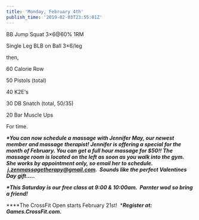 ```yaml
---
title: 'Monday, February 4th'
publish_time: '2019-02-03T23:55:01Z'
---
```


BB Jump Squat 3×6\@60% 1RM

Single Leg BLB on Ball 3×6/leg

then,

60 Calorie Row

50 Pistols (total)

40 K2E's

30 DB Snatch (total, 50/35)

20 Bar Muscle Ups

For time.

***\*You can now schedule a massage with Jennifer May, our newest member
and massage therapist! Jennifer is offering a special for the month of
February. You can get a full hour massage for \$50!! The massage room is
located on the left as soon as you walk into the gym. She works by
appointment only, so email her to schedule.
 <j.zenmassagetherapy@gmail.com>.  Sounds like the perfect Valentines
Day gift.....***

***\*This Saturday is our free class at 9:00 & 10:00am.  Parnter wod so
bring a friend!***

***\*The CrossFit Open starts February 21st!  ****Register at:
Games.CrossFit.com.***
